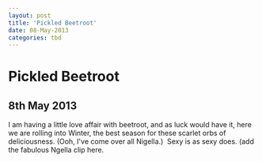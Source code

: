 ```yaml
---
layout: post
title: 'Pickled Beetroot'
date: 08-May-2013
categories: tbd
---
```


# Pickled Beetroot

## 8th May 2013

I am having a little love affair with beetroot,   and as luck would have it, here we are rolling into Winter, the best season for these scarlet orbs of deliciousness. (Ooh, I've come over all Nigella.)  Sexy is as sexy does. (add the fabulous Ngella clip here.
